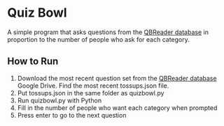 # Quiz Bowl
A simple program that asks questions from the [QBReader database](https://www.qbreader.org/backups) in proportion to the number of people who ask for each category.

## How to Run
1. Download the most recent question set from the [QBReader database](https://www.qbreader.org/backups) Google Drive. Find the most recent tossups.json file.
2. Put tossups.json in the same folder as quizbowl.py
3. Run quizbowl.py with Python
4. Fill in the number of people who want each category when prompted
5. Press enter to go to the next question
